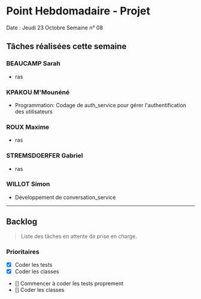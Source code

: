 # Point Hebdomadaire - Projet

Date : Jeudi 23 Octobre
Semaine n° 08

## Tâches réalisées cette semaine

### BEAUCAMP Sarah

- ras
  
### KPAKOU M'Mounéné

- Programmation: Codage de auth_service pour gérer l'authentification des utilisateurs

### ROUX Maxime

- ras

### STREMSDOERFER Gabriel

- ras

### WILLOT Simon

- Développement de conversation_service

---

## Backlog

> Liste des tâches en attente de prise en charge.

### Prioritaires

- [x] Coder les tests
- [x] Coder les classes

- [] Commencer à coder les tests proprement
- [] Coder les classes


